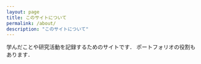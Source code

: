 ```yaml
---
layout: page
title: このサイトについて
permalink: /about/
description: "このサイトについて"
---
```


学んだことや研究活動を記録するためのサイトです．
ポートフォリオの役割もあります．

<!-- *このサイトに載っている情報は個人的な解釈を含んでいる場合があるため，必要に応じて1次情報を参照してください．* -->
